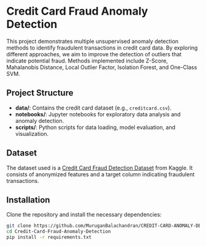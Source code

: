 # Credit Card Fraud Anomaly Detection

This project demonstrates multiple unsupervised anomaly detection methods to identify fraudulent transactions in credit card data. By exploring different approaches, we aim to improve the detection of outliers that indicate potential fraud. Methods implemented include Z-Score, Mahalanobis Distance, Local Outlier Factor, Isolation Forest, and One-Class SVM.

## Project Structure

- **data/**: Contains the credit card dataset (e.g., `creditcard.csv`).
- **notebooks/**: Jupyter notebooks for exploratory data analysis and anomaly detection.
- **scripts/**: Python scripts for data loading, model evaluation, and visualization.

## Dataset

The dataset used is a [Credit Card Fraud Detection Dataset](https://www.kaggle.com/mlg-ulb/creditcardfraud) from Kaggle. It consists of anonymized features and a target column indicating fraudulent transactions.

## Installation

Clone the repository and install the necessary dependencies:

```bash
git clone https://github.com/MuruganBalachandran/CREDIT-CARD-ANOMALY-DETECTION.git
cd Credit-Card-Fraud-Anomaly-Detection
pip install -r requirements.txt
